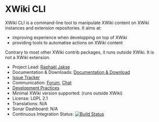 # XWiki CLI

XWiki CLI is a command-line tool to manipulate XWiki content on XWiki instances and extension repositories. It aims at:

* improving experience when developping on top of XWiki
* providing tools to automatise actions on XWiki content

Contrary to most other XWiki contrib packages, it runs outside XWiki. It is not a XWiki extension.

* Project Lead: [Raphaël Jakse](https://www.xwiki.org/xwiki/bin/view/XWiki/rjakse)
* Documentation & Downloads: [Documentation & Download](https://extensions.xwiki.org/xwiki/bin/view/Extension/cli)
* [Issue Tracker](https://jira.xwiki.org/browse/CLI)
* Communication: [Forum](https://forum.xwiki.org/), [Chat](https://dev.xwiki.org/xwiki/bin/view/Community/Chat)
* [Development Practices](https://dev.xwiki.org)
* Minimal XWiki version supported: (runs outside XWiki)
* License: LGPL 2.1
* Translations: N/A
* Sonar Dashboard: N/A
* Continuous Integration
  Status: [![Build Status](https://ci.xwiki.org/job/XWiki%20Contrib/job/cli/job/master/badge/icon)](https://ci.xwiki.org/job/XWiki%20Contrib/job/cli/job/master/)
